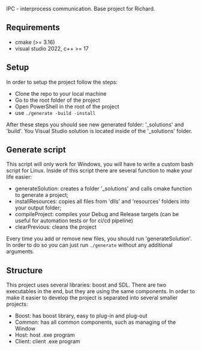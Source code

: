 IPC - interprocess communication. Base project for Richard.

## Requirements
- cmake (>= 3.16)
- visual studio 2022, c++ >= 17

## Setup
In order to setup the project follow the steps:
- Clone the repo to your local machine
- Go to the root folder of the project
- Open PowerShell in the root of the project
- use `./generate -build -install`

After these steps you should see new generated folder: '_solutions' and 'build'. You Visual Studio solution is located inside of the '_solutions' folder.

## Generate script
This script will only work for Windows, you will have to write a custom bash script for Linux. Inside of this script there are several function to make your life easier:
- generateSolution: creates a folder '_solutions' and calls cmake function to generate a project;
- installResources: copies all files from 'dlls' and 'resources' folders into your output folder;
- compileProject: compiles your Debug and Release targets (can be useful for automation tests or for ci/cd pipeline)
- clearPrevious: cleans the project

Every time you add or remove new files, you should run 'generateSolution'. In order to do so you can just run `./generate` without any additional arguments.

## Structure
This project uses several libraries: boost and SDL. There are two executables in the end, but they are using the same components. In order to make it easier to develop the project is separated into several smaller projects:
- Boost: has boost library, easy to plug-in and plug-out
- Common: has all common components, such as managing of the Window
- Host: host .exe program
- Client: client .exe program